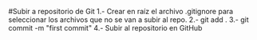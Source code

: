 #Subir a repositorio de Git
1.- Crear en raíz el archivo .gitignore para seleccionar los archivos que no se van a subir al repo.
2.- git add . 
3.- git commit -m "first commit"
4.- Subir al repositorio en GitHub